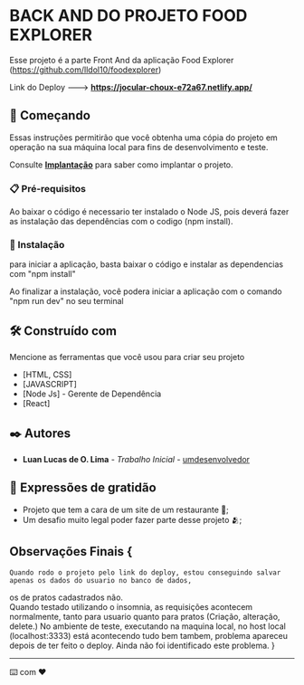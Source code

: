 # BACK AND DO PROJETO FOOD EXPLORER

Esse projeto é a parte Front And da aplicação Food Explorer (https://github.com/lldol10/foodexplorer)

Link do Deploy ---> **https://jocular-choux-e72a67.netlify.app/**

## 🚀 Começando

Essas instruções permitirão que você obtenha uma cópia do projeto em operação na sua máquina local para fins de desenvolvimento e teste.

Consulte **[Implantação](#-implanta%C3%A7%C3%A3o)** para saber como implantar o projeto.

### 📋 Pré-requisitos

Ao baixar o código é necessario ter instalado o Node JS, pois deverá fazer as instalação das dependências com o codigo (npm install).




### 🔧 Instalação

para iniciar a aplicação, basta baixar o código e instalar as dependencias com "npm install"

Ao finalizar a instalação, você podera iniciar a aplicação com o comando "npm run dev" no seu terminal


## 🛠️ Construído com

Mencione as ferramentas que você usou para criar seu projeto

* [HTML, CSS]
* [JAVASCRIPT]
* [Node Js] - Gerente de Dependência
* [React]



## ✒️ Autores

* **Luan Lucas de O. Lima** - *Trabalho Inicial* - [umdesenvolvedor](https://github.com/lldol10)


## 🎁 Expressões de gratidão

* Projeto que tem a cara de um site de um restaurante 📢;
* Um desafio muito legal poder fazer parte desse projeto 🫂;


 ## Observações Finais {
    Quando rodo o projeto pelo link do deploy, estou conseguindo salvar apenas os dados do usuario no banco de dados,
   os de pratos cadastrados não.  
    Quando testado utilizando o insomnia, as requisições acontecem normalmente, tanto para usuario quanto para pratos
  (Criação, alteração, delete.)
    No ambiente de teste, executando na maquina local, no host local (localhost:3333) está acontecendo tudo bem tambem,
  problema apareceu depois de ter feito o deploy.
  Ainda não foi identificado este problema.  }
  
---
⌨️ com ❤️ 
